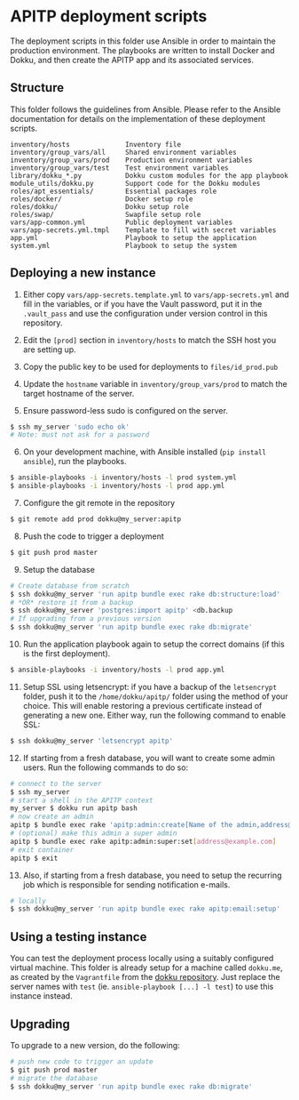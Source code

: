 # APITP deployment scripts

The deployment scripts in this folder use Ansible in order to maintain the
production environment. The playbooks are written to install Docker and Dokku,
and then create the APITP app and its associated services.

## Structure

This folder follows the guidelines from Ansible. Please refer to the Ansible
documentation for details on the implementation of these deployment scripts.

```
inventory/hosts              Inventory file
inventory/group_vars/all     Shared environment variables
inventory/group_vars/prod    Production environment variables
inventory/group_vars/test    Test environment variables
library/dokku_*.py           Dokku custom modules for the app playbook
module_utils/dokku.py        Support code for the Dokku modules
roles/apt_essentials/        Essential packages role
roles/docker/                Docker setup role
roles/dokku/                 Dokku setup role
roles/swap/                  Swapfile setup role
vars/app-common.yml          Public deployment variables
vars/app-secrets.yml.tmpl    Template to fill with secret variables
app.yml                      Playbook to setup the application
system.yml                   Playbook to setup the system
```

## Deploying a new instance

1. Either copy `vars/app-secrets.template.yml` to `vars/app-secrets.yml` and fill in the
   variables, or if you have the Vault password, put it in the `.vault_pass` and use the
   configuration under version control in this repository.

2. Edit the `[prod]` section in `inventory/hosts` to match the SSH host you are
   setting up.

3. Copy the public key to be used for deployments to `files/id_prod.pub`

4. Update the `hostname` variable in `inventory/group_vars/prod` to match the
   target hostname of the server.

5. Ensure password-less sudo is configured on the server.
```bash
$ ssh my_server 'sudo echo ok'
# Note: must not ask for a password
```

6. On your development machine, with Ansible installed (`pip install ansible`),
   run the playbooks.
```bash
$ ansible-playbooks -i inventory/hosts -l prod system.yml
$ ansible-playbooks -i inventory/hosts -l prod app.yml
```

7. Configure the git remote in the repository
```bash
$ git remote add prod dokku@my_server:apitp
```

8. Push the code to trigger a deployment
```bash
$ git push prod master
```

9. Setup the database
```bash
# Create database from scratch
$ ssh dokku@my_server 'run apitp bundle exec rake db:structure:load'
# *OR* restore it from a backup
$ ssh dokku@my_server 'postgres:import apitp' <db.backup
# If upgrading from a previous version
$ ssh dokku@my_server 'run apitp bundle exec rake db:migrate'
```

10. Run the application playbook again to setup the correct domains (if this is the first deployment).
```bash
$ ansible-playbooks -i inventory/hosts -l prod app.yml
```

11. Setup SSL using letsencrypt: if you have a backup of the `letsencrypt`
    folder, push it to the `/home/dokku/apitp/` folder using the method of your
    choice. This will enable restoring a previous certificate instead of
    generating a new one. Either way, run the following command to enable SSL:
```bash
$ ssh dokku@my_server 'letsencrypt apitp'
```

12. If starting from a fresh database, you will want to create some admin users.
    Run the following commands to do so:
```bash
# connect to the server
$ ssh my_server
# start a shell in the APITP context
my_server $ dokku run apitp bash
# now create an admin
apitp $ bundle exec rake 'apitp:admin:create[Name of the admin,address@example.com]'
# (optional) make this admin a super admin
apitp $ bundle exec rake apitp:admin:super:set[address@example.com]
# exit container
apitp $ exit
```

13. Also, if starting from a fresh database, you need to setup the recurring job
    which is responsible for sending notification e-mails.
```bash
# locally
$ ssh dokku@my_server 'run apitp bundle exec rake apitp:email:setup'
```

## Using a testing instance

You can test the deployment process locally using a suitably configured virtual
machine. This folder is already setup for a machine called `dokku.me`, as
created by the `Vagrantfile` from the [dokku repository](https://github.com/dokku/dokku).
Just replace the server names with `test` (ie. `ansible-playbook [...] -l test`)
to use this instance instead.

## Upgrading

To upgrade to a new version, do the following:

```bash
# push new code to trigger an update
$ git push prod master
# migrate the database
$ ssh dokku@my_server 'run apitp bundle exec rake db:migrate'
```
